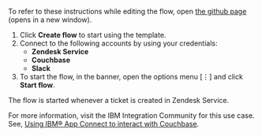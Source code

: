 To refer to these instructions while editing the flow, open [the github page](https://github.com/ot4i/app-connect-templates/tree/master/resources/markdown/Create%20a%20document%20in%20Couchbase%20whenever%20a%20ticket%20gets%20created%20in%20Zendesk%20Service_instructions.md) (opens in a new window).

1. Click **Create flow** to start using the template.
2. Connect to the following accounts by using your credentials:
   - **Zendesk Service** 
   - **Couchbase**
   - **Slack**
3. To start the flow, in the banner, open the options menu [⋮] and click **Start flow**.

The flow is started whenever a ticket is created in Zendesk Service.

For more information, visit the IBM Integration Community for this use case. See, [Using IBM® App Connect to interact with Couchbase](https://community.ibm.com/community/user/integration/blogs/shamini-arumugam1/2022/10/27/using-ibm-app-connect-to-interact-with-couchbase).

